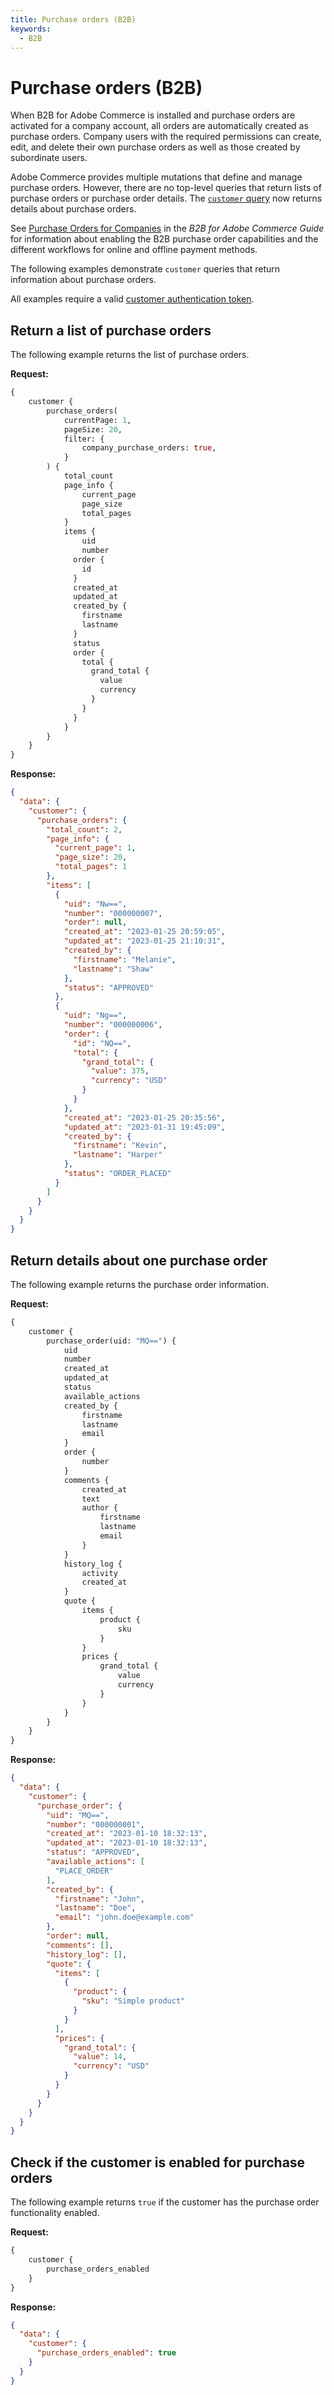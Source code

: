 ```yaml
---
title: Purchase orders (B2B)   
keywords:
  - B2B
---
```


# Purchase orders (B2B)

When B2B for Adobe Commerce is installed and purchase orders are activated for a company account, all orders are automatically created as purchase orders. Company users with the required permissions can create, edit, and delete their own purchase orders as well as those created by subordinate users.

Adobe Commerce provides multiple mutations that define and manage purchase orders. However, there are no top-level queries that return lists of purchase orders or purchase order details.
The [`customer` query](../../customer/queries/customer.md) now returns details about purchase orders.

See [Purchase Orders for Companies](https://experienceleague.adobe.com/docs/commerce-admin/b2b/purchase-orders/purchase-order-flow.html) in the _B2B for Adobe Commerce Guide_ for information about enabling the B2B purchase order capabilities and the different workflows for online and offline payment methods.

The following examples demonstrate `customer` queries that return information about purchase orders.

<InlineAlert variant="warning" slots="text" />

All examples require a valid [customer authentication token](../../customer/mutations/generate-token.md).

## Return a list of purchase orders

The following example returns the list of purchase orders.

**Request:**

``` graphql
{
    customer {
        purchase_orders(
            currentPage: 1,
            pageSize: 20,
            filter: {
                company_purchase_orders: true,
            }
        ) {
            total_count
            page_info {
                current_page
                page_size
                total_pages
            }
            items {
                uid
                number
              order {
                id
              }
              created_at
              updated_at
              created_by {
                firstname
                lastname
              }
              status
              order {
                total {
                  grand_total {
                    value
                    currency
                  }
                }
              }
            }
        }
    }
}
```

**Response:**

``` json
{
  "data": {
    "customer": {
      "purchase_orders": {
        "total_count": 2,
        "page_info": {
          "current_page": 1,
          "page_size": 20,
          "total_pages": 1
        },
        "items": [
          {
            "uid": "Nw==",
            "number": "000000007",
            "order": null,
            "created_at": "2023-01-25 20:59:05",
            "updated_at": "2023-01-25 21:10:31",
            "created_by": {
              "firstname": "Melanie",
              "lastname": "Shaw"
            },
            "status": "APPROVED"
          },
          {
            "uid": "Ng==",
            "number": "000000006",
            "order": {
              "id": "NQ==",
              "total": {
                "grand_total": {
                  "value": 375,
                  "currency": "USD"
                }
              }
            },
            "created_at": "2023-01-25 20:35:56",
            "updated_at": "2023-01-31 19:45:09",
            "created_by": {
              "firstname": "Kevin",
              "lastname": "Harper"
            },
            "status": "ORDER_PLACED"
          }
        ]
      }
    }
  }
}
```

## Return details about one purchase order

The following example returns the purchase order information.

**Request:**

``` graphql
{
    customer {
        purchase_order(uid: "MQ==") {
            uid
            number
            created_at
            updated_at
            status
            available_actions
            created_by {
                firstname
                lastname
                email
            }
            order {
                number
            }
            comments {
                created_at
                text
                author {
                    firstname
                    lastname
                    email
                }
            }
            history_log {
                activity
                created_at
            }
            quote {
                items {
                    product {
                        sku
                    }
                }
                prices {
                    grand_total {
                        value
                        currency
                    }
                }
            }
        }
    }
}
```

**Response:**

``` json
{
  "data": {
    "customer": {
      "purchase_order": {
        "uid": "MQ==",
        "number": "000000001",
        "created_at": "2023-01-10 18:32:13",
        "updated_at": "2023-01-10 18:32:13",
        "status": "APPROVED",
        "available_actions": [
          "PLACE_ORDER"
        ],
        "created_by": {
          "firstname": "John",
          "lastname": "Doe",
          "email": "john.doe@example.com"
        },
        "order": null,
        "comments": [],
        "history_log": [],
        "quote": {
          "items": [
            {
              "product": {
                "sku": "Simple product"
              }
            }
          ],
          "prices": {
            "grand_total": {
              "value": 14,
              "currency": "USD"
            }
          }
        }
      }
    }
  }
}
```

## Check if the customer is enabled for purchase orders

The following example returns `true` if the customer has the purchase order functionality enabled.

**Request:**

``` graphql
{
    customer {
        purchase_orders_enabled
    }
}
```

**Response:**

``` json
{
  "data": {
    "customer": {
      "purchase_orders_enabled": true
    }
  }
}
```

